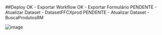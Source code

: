 ##Deploy
OK - Exportar Workflow
OK - Exportar Formulário
PENDENTE - Atualizar Dataset - DatasetFFCXprod
PENDENTE - Atualizar Dataset - BuscaProdutosRM


![image](https://github.com/user-attachments/assets/f2bfd8cd-9e4c-4540-92b8-517068e439f9)
